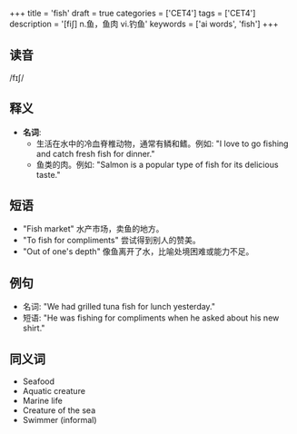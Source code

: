 +++
title = 'fish'
draft = true
categories = ['CET4']
tags = ['CET4']
description = '[fi∫] n.鱼，鱼肉 vi.钓鱼'
keywords = ['ai words', 'fish']
+++

## 读音
/fɪʃ/

## 释义
- **名词**:
  - 生活在水中的冷血脊椎动物，通常有鳞和鳍。例如: "I love to go fishing and catch fresh fish for dinner."
  - 鱼类的肉。例如: "Salmon is a popular type of fish for its delicious taste."

## 短语
- "Fish market" 水产市场，卖鱼的地方。
- "To fish for compliments" 尝试得到别人的赞美。
- "Out of one's depth" 像鱼离开了水，比喻处境困难或能力不足。

## 例句
- 名词: "We had grilled tuna fish for lunch yesterday."
- 短语: "He was fishing for compliments when he asked about his new shirt."

## 同义词
- Seafood
- Aquatic creature
- Marine life
- Creature of the sea
- Swimmer (informal)
